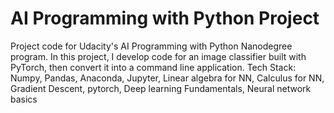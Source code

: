 # AI Programming with Python Project

Project code for Udacity's AI Programming with Python Nanodegree program. In this project, I develop code for an image classifier built with PyTorch, then convert it into a command line application.
Tech Stack:
Numpy, Pandas, Anaconda, Jupyter, Linear algebra for NN,
Calculus for NN, Gradient Descent, pytorch, Deep learning Fundamentals,
Neural network basics
